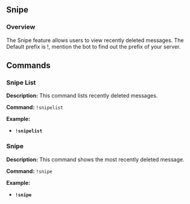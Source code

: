 ## Snipe

### Overview

The Snipe feature allows users to view recently deleted messages.
The Default prefix is !, mention the bot to find out the prefix of your server.

## Commands

### Snipe List

**Description:** This command lists recently deleted messages.

**Command:** `!snipelist`

**Example:**
- **`!snipelist`**


### Snipe

**Description:** This command shows the most recently deleted message.

**Command:** `!snipe`

**Example:**
- **`!snipe`**
